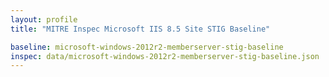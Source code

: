 ```yaml
---
layout: profile
title: "MITRE Inspec Microsoft IIS 8.5 Site STIG Baseline"

baseline: microsoft-windows-2012r2-memberserver-stig-baseline
inspec: data/microsoft-windows-2012r2-memberserver-stig-baseline.json
---
```

